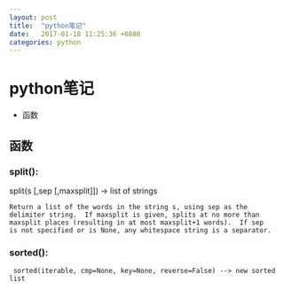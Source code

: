 ```yaml
---
layout: post
title:  "python笔记"
date:   2017-01-18 11:25:36 +0800
categories: python
---
```

# python笔记

* 函数




<span id ="function"></span>
## 函数

### split():  
 split(s [,sep [,maxsplit]]) -> list of strings

    Return a list of the words in the string s, using sep as the
    delimiter string.  If maxsplit is given, splits at no more than
    maxsplit places (resulting in at most maxsplit+1 words).  If sep
    is not specified or is None, any whitespace string is a separator.

### sorted():  
	 sorted(iterable, cmp=None, key=None, reverse=False) --> new sorted list